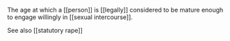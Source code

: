 The age at which a [[person]] is [[legally]] considered to be mature enough to engage willingly in [[sexual intercourse]]. 

See also [[statutory rape]]